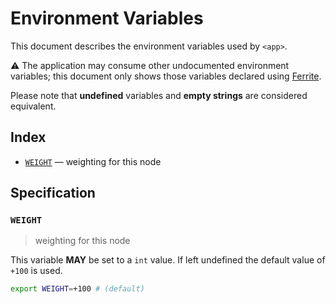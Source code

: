 # Environment Variables

This document describes the environment variables used by `<app>`.

⚠️ The application may consume other undocumented environment variables; this
document only shows those variables declared using [Ferrite].

Please note that **undefined** variables and **empty strings** are considered
equivalent.

## Index

- [`WEIGHT`](#WEIGHT) — weighting for this node

## Specification

### `WEIGHT`

> weighting for this node

This variable **MAY** be set to a `int` value.
If left undefined the default value of `+100` is used.

```bash
export WEIGHT=+100 # (default)
```

<!-- references -->

[ferrite]: https://github.com/dogmatiq/ferrite

